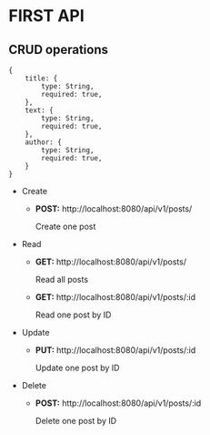 # FIRST API
## CRUD operations

    {
        title: {
            type: String,
            required: true,
        },
        text: {
            type: String,
            required: true,
        },
        author: {
            type: String,
            required: true,
        }
    }

- Create 
    - **POST:**  http://localhost:8080/api/v1/posts/
        
        Create one post
- Read
    - **GET:** http://localhost:8080/api/v1/posts/
        
        Read all posts
    - **GET:** http://localhost:8080/api/v1/posts/:id
        
        Read one post by ID
- Update
    - **PUT:** http://localhost:8080/api/v1/posts/:id
        
        Update one post by ID
- Delete
    - **POST:** http://localhost:8080/api/v1/posts/:id
        
        Delete one post by ID
